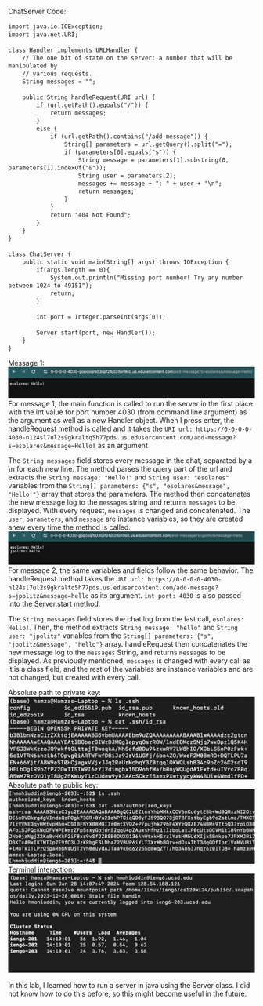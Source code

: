 ChatServer Code:     
```
import java.io.IOException;
import java.net.URI;

class Handler implements URLHandler {
    // The one bit of state on the server: a number that will be manipulated by
    // various requests.
    String messages = "";

    public String handleRequest(URI url) {
        if (url.getPath().equals("/")) {
            return messages;
        } 
        else {
            if (url.getPath().contains("/add-message")) {
                String[] parameters = url.getQuery().split("=");
                if (parameters[0].equals("s")) {
                    String message = parameters[1].substring(0, parameters[1].indexOf("&"));
                    String user = parameters[2];
                    messages += message + ": " + user + "\n";
                    return messages;
                }
            }
            return "404 Not Found";
        }
    }
}

class ChatServer {
    public static void main(String[] args) throws IOException {
        if(args.length == 0){
            System.out.println("Missing port number! Try any number between 1024 to 49151");
            return;
        }

        int port = Integer.parseInt(args[0]);

        Server.start(port, new Handler());
    }
}
```
Message 1:     
![Message 1](./assets/message1.png)   
For message 1, the main function is called to run the server in the first place with the int value for port number 4030 (from command line argument) as the argument as well as a new Handler object. When I press enter, the handleRequest method is called and it takes the ```URI url: https://0-0-0-0-4030-n124sl7ul2s9gkraltq5h77pds.us.edusercontent.com/add-message?s=esolares&message=Hello!```  as an argument       

The ```String messages``` field stores every message in the chat, separated by a \n for each new line. The method parses the query part of the url and extracts the ```String message: "Hello!"``` and ```String user: "esolares"``` variables from the ```String[] parameters: {"s", "esolares&message", "Hello!"}``` array that stores the parameters. The method then concatenates the new message log to the ```messages``` string and returns ```messages``` to be displayed. With every request, ```messages``` is changed and concatenated. The ```user```, ```parameters```, and ```message``` are instance variables, so they are created anew every time the method is called.          
![Message 2](./assets/message2.png)       
For message 2, the same variables and fields follow the same behavior. The handleRequest method takes the ```URI url: https://0-0-0-0-4030-n124sl7ul2s9gkraltq5h77pds.us.edusercontent.com/add-message?s=jpolitz&message=hello``` as its argument. ```int port: 4030``` is also passed into the Server.start method.        

The ```String messages``` field stores the chat log from the last call, ```esolares: Hello!```. Then, the method extracts ```String message: "hello"``` and ```String user: "jpolitz"``` variables from the ```String[] parameters: {"s", "jpolitz&message", "hello"}``` array. handleRequest then concatenates the new message log to the ```messages``` String, and returns ```messages``` to be displayed. As previously mentioned, ```messages``` is changed with every call as it is a class field, and the rest of the variables are instance variables and are not changed, but created with every call.      

Absolute path to private key:    
![img](./assets/privatekey.png)     
Absolute path to public key:      
![img](./assets/publickey.png)      
Terminal interaction:    
![img](./assets/terminalinteraction.png)      

In this lab, I learned how to run a server in java using the Server class. I did not know how to do this before, so this might become useful in the future.      





